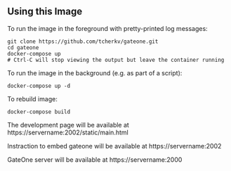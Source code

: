 Using this Image
----------------

To run the image in the foreground with pretty-printed log messages:

    git clone https://github.com/tcherkv/gateone.git
    cd gateone
    docker-compose up
    # Ctrl-C will stop viewing the output but leave the container running

To run the image in the background (e.g. as part of a script):

    docker-compose up -d

To rebuild image:

    docker-compose build


The development page will be available at https://servername:2002/static/main.html

Instraction to embed gateone will be available at https://servername:2002

GateOne server will be available at https://servername:2000

